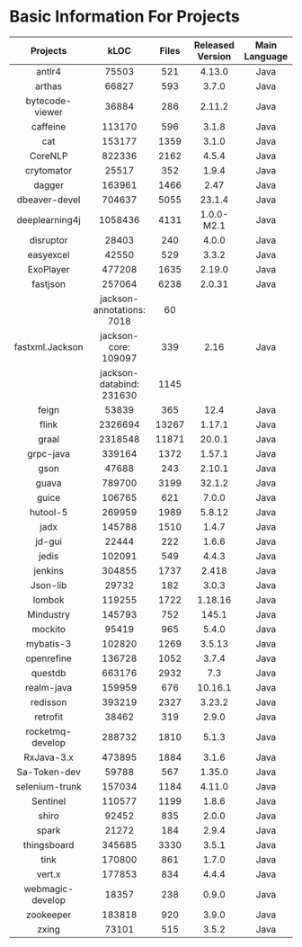 Basic Information For Projects
=======
|     Projects     |            kLOC           | Files | Released Version | Main Language |
|:----------------:|:-------------------------:|:-----:|:----------------:|:-------------:|
|      antlr4      |           75503           |  521  |      4.13.0      |      Java     |
|      arthas      |           66827           |  593  |       3.7.0      |      Java     |
|  bytecode-viewer |           36884           |  286  |      2.11.2      |      Java     |
|     caffeine     |           113170          |  596  |       3.1.8      |      Java     |
|        cat       |           153177          |  1359 |       3.1.0      |      Java     |
|      CoreNLP     |           822336          |  2162 |       4.5.4      |      Java     |
|    crytomator    |           25517           |  352  |       1.9.4      |      Java     |
|      dagger      |           163961          |  1466 |       2.47       |      Java     |
|   dbeaver-devel  |           704637          |  5055 |      23.1.4      |      Java     |
|  deeplearning4j  |          1058436          |  4131 |    1.0.0-M2.1    |      Java     |
|     disruptor    |           28403           |  240  |       4.0.0      |      Java     |
|     easyexcel    |           42550           |  529  |       3.3.2      |      Java     |
|     ExoPlayer    |           477208          |  1635 |      2.19.0      |      Java     |
|     fastjson     |           257064          |  6238 |      2.0.31      |      Java     |
|                  | jackson-annotations: 7018 |   60  |                  |               |
|  fastxml.Jackson |    jackson-core: 109097   |  339  |       2.16       |      Java     |
|                  |  jackson-databind: 231630 |  1145 |                  |               |
|       feign      |           53839           |  365  |       12.4       |      Java     |
|       flink      |          2326694          | 13267 |      1.17.1      |      Java     |
|       graal      |          2318548          | 11871 |      20.0.1      |      Java     |
|     grpc-java    |           339164          |  1372 |      1.57.1      |      Java     |
|       gson       |           47688           |  243  |      2.10.1      |      Java     |
|       guava      |           789700          |  3199 |      32.1.2      |      Java     |
|       guice      |           106765          |  621  |       7.0.0      |      Java     |
|     hutool-5     |           269959          |  1989 |      5.8.12      |      Java     |
|       jadx       |           145788          |  1510 |       1.4.7      |      Java     |
|      jd-gui      |           22444           |  222  |       1.6.6      |      Java     |
|       jedis      |           102091          |  549  |       4.4.3      |      Java     |
|      jenkins     |           304855          |  1737 |       2.418      |      Java     |
|     Json-lib     |           29732           |  182  |       3.0.3      |      Java     |
|      lombok      |           119255          |  1722 |      1.18.16     |      Java     |
|     Mindustry    |           145793          |  752  |       145.1      |      Java     |
|      mockito     |           95419           |  965  |       5.4.0      |      Java     |
|     mybatis-3    |           102820          |  1269 |      3.5.13      |      Java     |
|    openrefine    |           136728          |  1052 |       3.7.4      |      Java     |
|      questdb     |           663176          |  2932 |        7.3       |      Java     |
|    realm-java    |           159959          |  676  |      10.16.1     |      Java     |
|     redisson     |           393219          |  2327 |      3.23.2      |      Java     |
|     retrofit     |           38462           |  319  |       2.9.0      |      Java     |
| rocketmq-develop |           288732          |  1810 |       5.1.3      |      Java     |
|    RxJava-3.x    |           473895          |  1884 |       3.1.6      |      Java     |
|   Sa-Token-dev   |           59788           |  567  |      1.35.0      |      Java     |
|  selenium-trunk  |           157034          |  1184 |      4.11.0      |      Java     |
|     Sentinel     |           110577          |  1199 |       1.8.6      |      Java     |
|       shiro      |           92452           |  835  |       2.0.0      |      Java     |
|       spark      |           21272           |  184  |       2.9.4      |      Java     |
|    thingsboard   |           345685          |  3330 |       3.5.1      |      Java     |
|       tink       |           170800          |  861  |       1.7.0      |      Java     |
|      vert.x      |           177853          |  834  |       4.4.4      |      Java     |
| webmagic-develop |           18357           |  238  |       0.9.0      |      Java     |
|     zookeeper    |           183818          |  920  |       3.9.0      |      Java     |
|       zxing      |           73101           |  515  |       3.5.2      |      Java     |
